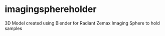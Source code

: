 imagingsphereholder
===================

3D Model created using Blender for Radiant Zemax Imaging Sphere to hold samples
